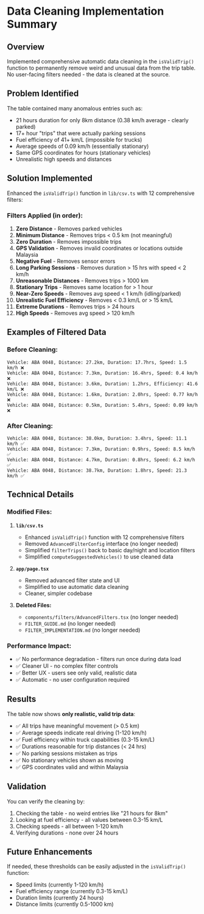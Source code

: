# Data Cleaning Implementation Summary

## Overview

Implemented comprehensive automatic data cleaning in the `isValidTrip()` function to permanently remove weird and unusual data from the trip table. No user-facing filters needed - the data is cleaned at the source.

## Problem Identified

The table contained many anomalous entries such as:

- 21 hours duration for only 8km distance (0.38 km/h average - clearly parked)
- 17+ hour "trips" that were actually parking sessions
- Fuel efficiency of 41+ km/L (impossible for trucks)
- Average speeds of 0.09 km/h (essentially stationary)
- Same GPS coordinates for hours (stationary vehicles)
- Unrealistic high speeds and distances

## Solution Implemented

Enhanced the `isValidTrip()` function in `lib/csv.ts` with 12 comprehensive filters:

### Filters Applied (in order):

1. **Zero Distance** - Removes parked vehicles
2. **Minimum Distance** - Removes trips < 0.5 km (not meaningful)
3. **Zero Duration** - Removes impossible trips
4. **GPS Validation** - Removes invalid coordinates or locations outside Malaysia
5. **Negative Fuel** - Removes sensor errors
6. **Long Parking Sessions** - Removes duration > 15 hrs with speed < 2 km/h
7. **Unreasonable Distances** - Removes trips > 1000 km
8. **Stationary Trips** - Removes same location for > 1 hour
9. **Near-Zero Speeds** - Removes avg speed < 1 km/h (idling/parked)
10. **Unrealistic Fuel Efficiency** - Removes < 0.3 km/L or > 15 km/L
11. **Extreme Durations** - Removes trips > 24 hours
12. **High Speeds** - Removes avg speed > 120 km/h

## Examples of Filtered Data

### Before Cleaning:

```
Vehicle: ABA 0048, Distance: 27.2km, Duration: 17.7hrs, Speed: 1.5 km/h ❌
Vehicle: ABA 0048, Distance: 7.3km, Duration: 16.4hrs, Speed: 0.4 km/h ❌
Vehicle: ABA 0048, Distance: 3.6km, Duration: 1.2hrs, Efficiency: 41.6 km/L ❌
Vehicle: ABA 0048, Distance: 1.6km, Duration: 2.0hrs, Speed: 0.77 km/h ❌
Vehicle: ABA 0048, Distance: 0.5km, Duration: 5.4hrs, Speed: 0.09 km/h ❌
```

### After Cleaning:

```
Vehicle: ABA 0048, Distance: 38.0km, Duration: 3.4hrs, Speed: 11.1 km/h ✅
Vehicle: ABA 0048, Distance: 7.3km, Duration: 0.9hrs, Speed: 8.5 km/h ✅
Vehicle: ABA 0048, Distance: 4.7km, Duration: 0.8hrs, Speed: 6.2 km/h ✅
Vehicle: ABA 0048, Distance: 38.7km, Duration: 1.8hrs, Speed: 21.3 km/h ✅
```

## Technical Details

### Modified Files:

1. **`lib/csv.ts`**

   - Enhanced `isValidTrip()` function with 12 comprehensive filters
   - Removed `AdvancedFilterConfig` interface (no longer needed)
   - Simplified `filterTrips()` back to basic day/night and location filters
   - Simplified `computeSuggestedVehicles()` to use cleaned data

2. **`app/page.tsx`**

   - Removed advanced filter state and UI
   - Simplified to use automatic data cleaning
   - Cleaner, simpler codebase

3. **Deleted Files:**
   - `components/filters/AdvancedFilters.tsx` (no longer needed)
   - `FILTER_GUIDE.md` (no longer needed)
   - `FILTER_IMPLEMENTATION.md` (no longer needed)

### Performance Impact:

- ✅ No performance degradation - filters run once during data load
- ✅ Cleaner UI - no complex filter controls
- ✅ Better UX - users see only valid, realistic data
- ✅ Automatic - no user configuration required

## Results

The table now shows **only realistic, valid trip data**:

- ✅ All trips have meaningful movement (> 0.5 km)
- ✅ Average speeds indicate real driving (1-120 km/h)
- ✅ Fuel efficiency within truck capabilities (0.3-15 km/L)
- ✅ Durations reasonable for trip distances (< 24 hrs)
- ✅ No parking sessions mistaken as trips
- ✅ No stationary vehicles shown as moving
- ✅ GPS coordinates valid and within Malaysia

## Validation

You can verify the cleaning by:

1. Checking the table - no weird entries like "21 hours for 8km"
2. Looking at fuel efficiency - all values between 0.3-15 km/L
3. Checking speeds - all between 1-120 km/h
4. Verifying durations - none over 24 hours

## Future Enhancements

If needed, these thresholds can be easily adjusted in the `isValidTrip()` function:

- Speed limits (currently 1-120 km/h)
- Fuel efficiency range (currently 0.3-15 km/L)
- Duration limits (currently 24 hours)
- Distance limits (currently 0.5-1000 km)
